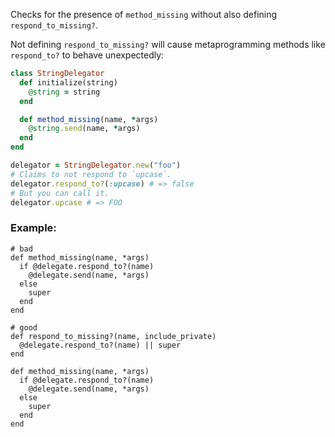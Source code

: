Checks for the presence of `method_missing` without also
defining `respond_to_missing?`.

Not defining `respond_to_missing?` will cause metaprogramming
methods like `respond_to?` to behave unexpectedly:

```ruby
class StringDelegator
  def initialize(string)
    @string = string
  end

  def method_missing(name, *args)
    @string.send(name, *args)
  end
end

delegator = StringDelegator.new("foo")
# Claims to not respond to `upcase`.
delegator.respond_to?(:upcase) # => false
# But you can call it.
delegator.upcase # => FOO
```

### Example:
    # bad
    def method_missing(name, *args)
      if @delegate.respond_to?(name)
        @delegate.send(name, *args)
      else
        super
      end
    end

    # good
    def respond_to_missing?(name, include_private)
      @delegate.respond_to?(name) || super
    end

    def method_missing(name, *args)
      if @delegate.respond_to?(name)
        @delegate.send(name, *args)
      else
        super
      end
    end
